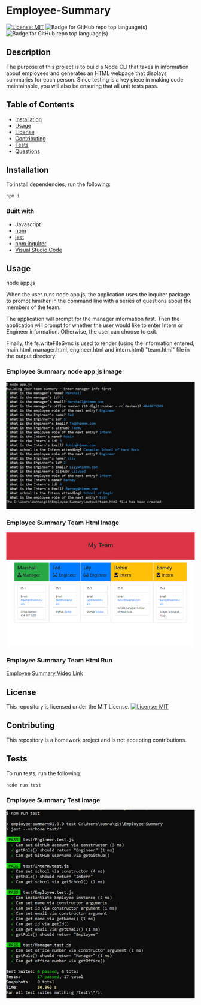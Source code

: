 # Employee-Summary

[![License: MIT](https://img.shields.io/badge/License-MIT-yellow.svg)](https://opensource.org/licenses/MIT) ![Badge for GitHub repo top language(s)](https://img.shields.io/badge/-JavaScript-blue)  ![Badge for GitHub repo top language(s)](https://img.shields.io/badge/-HTML-blue)  


## Description

The purpose of this project is to build a Node CLI that takes in information about employees and generates an HTML webpage that displays summaries for each person. Since testing is a key piece in making code maintainable, you will also be ensuring that all unit tests pass.

## Table of Contents
* [Installation](#installation)
* [Usage](#usage)
* [License](#license)
* [Contributing](#contributing)
* [Tests](#tests)
* [Questions](#questions)


## Installation

To install dependencies, run the following:

```
npm i
```
### Built with
* Javascript
* [npm](https://nodejs.org/en/)
* [jest](https://jestjs.io/docs/en/cli)
* [npm inquirer](https://www.npmjs.com/package/inquirer)
* [Visual Studio Code](code.visualstudio.com)

## Usage

node app.js

When the user runs node app.js, the application uses the inquirer package to prompt him/her in the command line with a series of questions about the members of the team.

The application will prompt for the manager information first.  Then the application will prompt for whether the user would like to enter Intern or Engineer information.  Otherwise, the user can choose to exit.  

Finally, the fs.writeFileSync is used to render (using the information entered, main.html, manager.html, engineer.html and intern.html) "team.html" file in the output directory.

### Employee Summary node app.js Image
![Employee Summary node app.js Image](./Employee-Summary-snapshot.PNG)


### Employee Summary Team Html Image
![Employee Summary Team Html Image](./Employee-Summary-html-output.PNG)


### Employee Summary Team Html Run
[Employee Summary Video Link](https://drive.google.com/file/d/1Si1Zc_tUk_P-ihOjGY-a27yIQTYs0bsd/view?usp=sharing)


## License

This repository is licensed under the MIT License.
[![License: MIT](https://img.shields.io/badge/License-MIT-yellow.svg)](https://opensource.org/licenses/MIT)


## Contributing

This repository is a homework project and is not accepting contributions.


## Tests

To run tests, run the following:
```
node run test
```
### Employee Summary Test Image
![Employee Summary node run test Image](./Employee-Summary-npm-run-test.PNG)



